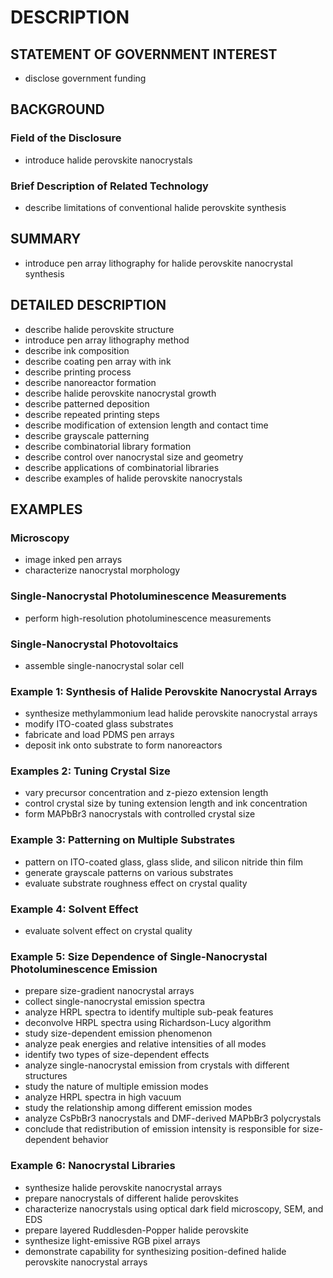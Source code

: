 # DESCRIPTION

## STATEMENT OF GOVERNMENT INTEREST

- disclose government funding

## BACKGROUND

### Field of the Disclosure

- introduce halide perovskite nanocrystals

### Brief Description of Related Technology

- describe limitations of conventional halide perovskite synthesis

## SUMMARY

- introduce pen array lithography for halide perovskite nanocrystal synthesis

## DETAILED DESCRIPTION

- describe halide perovskite structure
- introduce pen array lithography method
- describe ink composition
- describe coating pen array with ink
- describe printing process
- describe nanoreactor formation
- describe halide perovskite nanocrystal growth
- describe patterned deposition
- describe repeated printing steps
- describe modification of extension length and contact time
- describe grayscale patterning
- describe combinatorial library formation
- describe control over nanocrystal size and geometry
- describe applications of combinatorial libraries
- describe examples of halide perovskite nanocrystals

## EXAMPLES

### Microscopy

- image inked pen arrays
- characterize nanocrystal morphology

### Single-Nanocrystal Photoluminescence Measurements

- perform high-resolution photoluminescence measurements

### Single-Nanocrystal Photovoltaics

- assemble single-nanocrystal solar cell

### Example 1: Synthesis of Halide Perovskite Nanocrystal Arrays

- synthesize methylammonium lead halide perovskite nanocrystal arrays
- modify ITO-coated glass substrates
- fabricate and load PDMS pen arrays
- deposit ink onto substrate to form nanoreactors

### Examples 2: Tuning Crystal Size

- vary precursor concentration and z-piezo extension length
- control crystal size by tuning extension length and ink concentration
- form MAPbBr3 nanocrystals with controlled crystal size

### Example 3: Patterning on Multiple Substrates

- pattern on ITO-coated glass, glass slide, and silicon nitride thin film
- generate grayscale patterns on various substrates
- evaluate substrate roughness effect on crystal quality

### Example 4: Solvent Effect

- evaluate solvent effect on crystal quality

### Example 5: Size Dependence of Single-Nanocrystal Photoluminescence Emission

- prepare size-gradient nanocrystal arrays
- collect single-nanocrystal emission spectra
- analyze HRPL spectra to identify multiple sub-peak features
- deconvolve HRPL spectra using Richardson-Lucy algorithm
- study size-dependent emission phenomenon
- analyze peak energies and relative intensities of all modes
- identify two types of size-dependent effects
- analyze single-nanocrystal emission from crystals with different structures
- study the nature of multiple emission modes
- analyze HRPL spectra in high vacuum
- study the relationship among different emission modes
- analyze CsPbBr3 nanocrystals and DMF-derived MAPbBr3 polycrystals
- conclude that redistribution of emission intensity is responsible for size-dependent behavior

### Example 6: Nanocrystal Libraries

- synthesize halide perovskite nanocrystal arrays
- prepare nanocrystals of different halide perovskites
- characterize nanocrystals using optical dark field microscopy, SEM, and EDS
- prepare layered Ruddlesden-Popper halide perovskite
- synthesize light-emissive RGB pixel arrays
- demonstrate capability for synthesizing position-defined halide perovskite nanocrystal arrays

